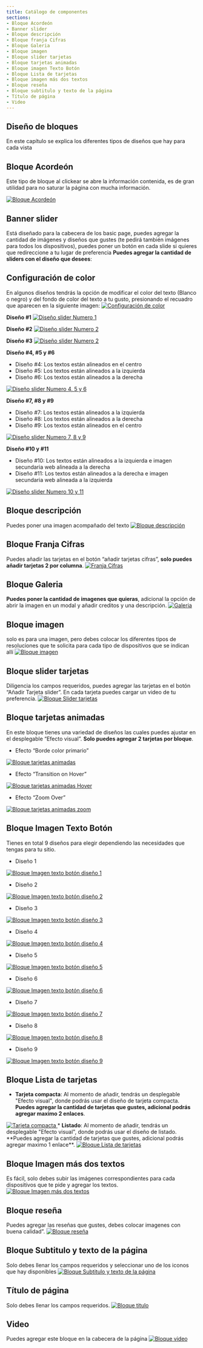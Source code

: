 ```yaml
---
title: Catálogo de componentes
sections:
- Bloque Acordeón
- Banner slider
- Bloque descripción
- Bloque franja Cifras
- Bloque Galeria
- Bloque imagen
- Bloque slider tarjetas
- Bloque tarjetas animadas
- Bloque imagen Texto Botón
- Bloque Lista de tarjetas
- Bloque imagen más dos textos
- Bloque reseña
- Bloque subtitulo y texto de la página
- Título de página
- Video
---
```


## Diseño de bloques
En este capítulo se explica los diferentes tipos de diseños que hay para cada vista 

## **Bloque Acordeón**

Este tipo de bloque al clickear se abre la información contenida, es de gran utilidad para no saturar la página con mucha información.

<a href="assets/images/basic/acordeon.gif" data-magnify="gallery">
    <img class="img-responsive rounded" src="assets/images/basic/acordeon.gif" alt="Bloque Acordeón" />
</a>

## **Banner slider**

Está diseñado para la cabecera de los basic page, puedes agregar la cantidad de imágenes y diseños que gustes (te pedirá también imágenes para todos los dispositivos), puedes poner un botón en cada slide si quieres que redireccione a tu lugar de preferencia **Puedes agregar la cantidad de sliders con el diseño que desees**:

## **Configuración de color**

En algunos diseños tendrás la opción de modificar el color del texto (Blanco o negro) y del fondo de color del texto a tu gusto, presionando el recuadro que aparecen en la siguiente imagen: 
<a href="assets/images/basic/carrusel/color.jpg" data-magnify="gallery" >
    <img class="img-responsive rounded" src="assets/images/basic/carrusel/color.jpg" alt="Configuración de color" />
</a>

<b>Diseño #1</b>
<a href="assets/images/basic/carrusel/1.jpg" data-magnify="gallery" >
    <img class="img-responsive rounded" src="assets/images/basic/carrusel/1.jpg" alt="Diseño slider Numero 1" />
</a>

<b>Diseño #2</b>
<a href="assets/images/basic/carrusel/2.jpg" data-magnify="gallery" >
    <img class="img-responsive rounded" src="assets/images/basic/carrusel/2.jpg" alt="Diseño slider Numero 2" />
</a>

<b>Diseño #3</b>
<a href="assets/images/basic/carrusel/3.jpg" data-magnify="gallery" >
    <img class="img-responsive rounded" src="assets/images/basic/carrusel/3.jpg" alt="Diseño slider Numero 2" />
</a>

<b>Diseño #4, #5 y #6</b>
<ul>
  <li>Diseño #4: Los textos están alineados en el centro</li>
  <li>Diseño #5: Los textos están alineados a la izquierda</li>
  <li>Diseño #6: Los textos están alineados a la derecha</li>
</ul>
<a href="assets/images/basic/carrusel/4-5-6.jpg" data-magnify="gallery" >
    <img class="img-responsive rounded" src="assets/images/basic/carrusel/4-5-6.jpg" alt="Diseño slider Numero 4, 5 y 6" />
</a>

<b>Diseño #7, #8 y #9</b>
<ul>
  <li>Diseño #7: Los textos están alineados a la izquierda</li>
  <li>Diseño #8: Los textos están alineados a la derecha</li>
  <li>Diseño #9: Los textos están alineados en el centro</li>
</ul>
<a href="assets/images/basic/carrusel/7-8-9.jpg" data-magnify="gallery" >
    <img class="img-responsive rounded" src="assets/images/basic/carrusel/7-8-9.jpg" alt="Diseño slider Numero 7, 8 y 9" />
</a>

<b>Diseño #10 y #11</b>
<ul>
  <li>Diseño #10: Los textos están alineados a la izquierda e imagen secundaria web alineada a la derecha</li>
  <li>Diseño #11: Los textos están alineados a la derecha e imagen secundaria web alineada a la izquierda</li>
</ul>
<a href="assets/images/basic/carrusel/10-11.jpg" data-magnify="gallery" >
    <img class="img-responsive rounded" src="assets/images/basic/carrusel/10-11.jpg" alt="Diseño slider Numero 10 y 11" />
</a>

## **Bloque descripción**

Puedes poner una imagen acompañado del texto
<a href="assets/images/basic/bloque_descripcion.jpg" data-magnify="gallery">
    <img class="img-responsive rounded" src="assets/images/basic/bloque_descripcion.jpg" alt="Bloque descripción" />
</a>

## **Bloque Franja Cifras**

Puedes añadir las tarjetas en el botón “añadir tarjetas cifras”, **solo puedes añadir tarjetas 2 por columna**.
<a href="assets/images/basic/bloque_cifras.JPG" data-magnify="gallery">
    <img class="img-responsive rounded" src="assets/images/basic/bloque_cifras.JPG" alt="Franja Cifras" />
</a>

## **Bloque Galeria**

**Puedes poner la cantidad de imagenes que quieras**, adicional la opción de abrir la imagen en un modal y añadir creditos y una descripción.
<a href="assets/images/basic/galeria.gif?v1" data-magnify="gallery">
    <img class="img-responsive rounded" src="assets/images/basic/galeria.gif?v1" alt="Galeria" />
</a>


## **Bloque imagen**

solo es para una imagen, pero debes colocar los diferentes tipos de resoluciones que te solicita para cada tipo de dispositivos que se indican allí
<a href="assets/images/basic/bloque_imagen.jpg" data-magnify="gallery">
    <img class="img-responsive rounded" src="assets/images/basic/bloque_imagen.jpg" alt="Bloque imagen" />
</a>

## **Bloque slider tarjetas**

Diligencia los campos requeridos, puedes agregar las tarjetas en el botón “Añadir Tarjeta slider”. En cada tarjeta puedes cargar un video de tu preferencia.
<a href="assets/images/basic/bloque_tarjetas.jpg" data-magnify="gallery">
    <img class="img-responsive rounded" src="assets/images/basic/bloque_tarjetas.jpg" alt="Bloque Slider tarjetas" />
</a>

## **Bloque tarjetas animadas**

En este bloque tienes una variedad de diseños las cuales puedes ajustar en el desplegable “Efecto visual”. **Solo puedes agregar 2 tarjetas por bloque**.

* Efecto “Borde color primario”
<a href="assets/images/basic/bloque_animadas1.jpg" data-magnify="gallery">
    <img class="img-responsive rounded" src="assets/images/basic/bloque_animadas1.jpg" alt="Bloque tarjetas animadas" />
</a>

* Efecto “Transition on Hover”
<a href="assets/images/basic/bloque_animadas2.gif" data-magnify="gallery">
    <img class="img-responsive rounded" src="assets/images/basic/bloque_animadas2.gif" alt="Bloque tarjetas animadas Hover" />
</a>

* Efecto “Zoom Over”
<a href="assets/images/basic/bloque_animadas3.gif?v1" data-magnify="gallery">
    <img class="img-responsive rounded" src="assets/images/basic/bloque_animadas3.gif?v1" alt="Bloque tarjetas animadas zoom" />
</a>

## **Bloque Imagen Texto Botón**

Tienes en total 9 diseños para elegir dependiendo las necesidades que tengas para tu sitio. 

* Diseño 1 
<a href="assets/images/basic/diseno_1.jpg" data-magnify="gallery">
    <img class="img-responsive rounded" src="assets/images/basic/diseno_1.jpg" alt="Bloque Imagen texto botón diseño 1" />
</a>

* Diseño 2 
<a href="assets/images/basic/diseno_2.jpg" data-magnify="gallery">
    <img class="img-responsive rounded" src="assets/images/basic/diseno_2.jpg" alt="Bloque Imagen texto botón diseño 2" />
</a>

* Diseño 3 
<a href="assets/images/basic/diseno_3.jpg" data-magnify="gallery">
    <img class="img-responsive rounded" src="assets/images/basic/diseno_3.jpg" alt="Bloque Imagen texto botón diseño 3" />
</a>

* Diseño 4 
<a href="assets/images/basic/diseno_4.jpg" data-magnify="gallery">
    <img class="img-responsive rounded" src="assets/images/basic/diseno_4.jpg" alt="Bloque Imagen texto botón diseño 4" />
</a>

* Diseño 5 
<a href="assets/images/basic/diseno_5.jpg" data-magnify="gallery">
    <img class="img-responsive rounded" src="assets/images/basic/diseno_5.jpg" alt="Bloque Imagen texto botón diseño 5" />
</a>

* Diseño 6
<a href="assets/images/basic/diseno_6.jpg" data-magnify="gallery">
    <img class="img-responsive rounded" src="assets/images/basic/diseno_6.jpg" alt="Bloque Imagen texto botón diseño 6" />
</a>

* Diseño 7 
<a href="assets/images/basic/imagen_texto_boton_2.jpg" data-magnify="gallery">
    <img class="img-responsive rounded" src="assets/images/basic/imagen_texto_boton_2.jpg" alt="Bloque Imagen texto botón diseño 7" />
</a>

* Diseño 8
<a href="assets/images/basic/imagen_texto_boton_4.jpg" data-magnify="gallery">
    <img class="img-responsive rounded" src="assets/images/basic/imagen_texto_boton_4.jpg" alt="Bloque Imagen texto botón diseño 8" />
</a>

* Diseño 9
<a href="assets/images/basic/imagen_texto_boton_1.gif" data-magnify="gallery">
    <img class="img-responsive rounded" src="assets/images/basic/imagen_texto_boton_1.gif" alt="Bloque Imagen texto botón diseño 9" />
</a>

## **Bloque Lista de tarjetas**

*  <b>Tarjeta compacta</b>: Al momento de añadir, tendrás un desplegable "Efecto visual", donde podrás usar el diseño de tarjeta compacta. **Puedes agregar la cantidad de tarjetas que gustes, adicional podrás agregar maximo 2 enlaces**.
<a href="assets/images/basic/tarjetas/1.jpg" data-magnify="gallery">
    <img class="img-responsive rounded" src="assets/images/basic/tarjetas/1.jpg" alt="Tarjeta compacta" />
</a>
*  <b>Listado</b>: Al momento de añadir, tendrás un desplegable "Efecto visual", donde podrás usar el diseño de listado. **Puedes agregar la cantidad de tarjetas que gustes, adicional podrás agregar maximo 1 enlace**.
<a href="assets/images/basic/bloque_lista_tarjetas.jpg" data-magnify="gallery">
    <img class="img-responsive rounded" src="assets/images/basic/bloque_lista_tarjetas.jpg" alt="Bloque Lista de tarjetas" />
</a>


## **Bloque Imagen más dos textos**

Es fácil, solo debes subir las imágenes correspondientes para cada dispositivos que te pide y agregar los textos.
<a href="assets/images/basic/bloque_imagen_textos.jpg" data-magnify="gallery">
    <img class="img-responsive rounded" src="assets/images/basic/bloque_imagen_textos.jpg" alt="Bloque Imagen más dos textos" />
</a>

## **Bloque reseña**

Puedes agregar las reseñas que gustes, debes colocar imagenes con buena calidad”.
<a href="assets/images/basic/bloque_resena.gif" data-magnify="gallery">
    <img class="img-responsive rounded" src="assets/images/basic/bloque_resena.gif" alt="Bloque reseña" />
</a>

## **Bloque Subtitulo y texto de la página**

Solo debes llenar los campos requeridos y seleccionar uno de los iconos que hay disponibles
<a href="assets/images/basic/bloque_subtitulo.jpg" data-magnify="gallery">
    <img class="img-responsive rounded" src="assets/images/basic/bloque_subtitulo.jpg" alt="Bloque Subtitulo y texto de la página" />
</a>

## **Título de página**

Solo debes llenar los campos requeridos.
<a href="assets/images/basic/bloque_titulo.jpg" data-magnify="gallery">
    <img class="img-responsive rounded" src="assets/images/basic/bloque_titulo.jpg" alt="Bloque titulo" />
</a>

## **Video**

Puedes agregar este bloque en la cabecera de la página
<a href="assets/images/basic/video.jpg" data-magnify="gallery">
    <img class="img-responsive rounded" src="assets/images/basic/video.jpg" alt="Bloque video" />
</a>

